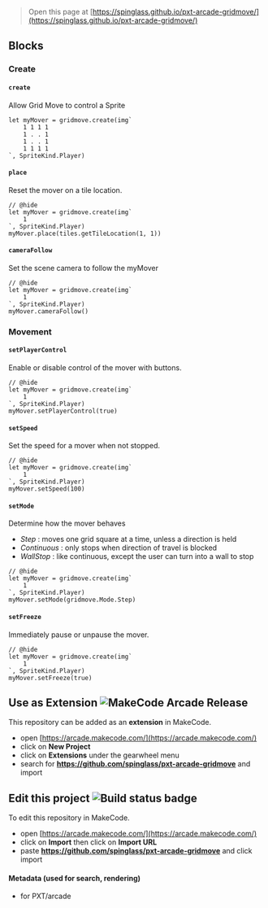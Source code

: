  


> Open this page at [https://spinglass.github.io/pxt-arcade-gridmove/](https://spinglass.github.io/pxt-arcade-gridmove/)

## Blocks 

### Create

#### ``create``

Allow Grid Move to control a Sprite

```blocks
let myMover = gridmove.create(img`
    1 1 1 1
    1 . . 1
    1 . . 1
    1 1 1 1
`, SpriteKind.Player)
```

#### ``place``

Reset the mover on a tile location.

```blocks
// @hide
let myMover = gridmove.create(img`
    1
`, SpriteKind.Player)
myMover.place(tiles.getTileLocation(1, 1))
```

#### ``cameraFollow``

Set the scene camera to follow the myMover

```blocks
// @hide
let myMover = gridmove.create(img`
    1
`, SpriteKind.Player)
myMover.cameraFollow()
```

### Movement

#### ``setPlayerControl``

Enable or disable control of the mover with buttons.

```blocks
// @hide
let myMover = gridmove.create(img`
    1
`, SpriteKind.Player)
myMover.setPlayerControl(true)
```

#### ``setSpeed``

Set the speed for a mover when not stopped.

```blocks
// @hide
let myMover = gridmove.create(img`
    1
`, SpriteKind.Player)
myMover.setSpeed(100)
```

#### ``setMode``

Determine how the mover behaves
- _Step_ : moves one grid square at a time, unless a direction is held
- _Continuous_ : only stops when direction of travel is blocked
- _WallStop_ : like continuous, except the user can turn into a wall to stop

```blocks
// @hide
let myMover = gridmove.create(img`
    1
`, SpriteKind.Player)
myMover.setMode(gridmove.Mode.Step)
```

#### ``setFreeze``

Immediately pause or unpause the mover.

```blocks
// @hide
let myMover = gridmove.create(img`
    1
`, SpriteKind.Player)
myMover.setFreeze(true)
```

## Use as Extension ![MakeCode Arcade Release](https://github.com/spinglass/pxt-arcade-gridmove/actions/workflows/makecode-release.yml/badge.svg)

This repository can be added as an **extension** in MakeCode.

* open [https://arcade.makecode.com/](https://arcade.makecode.com/)
* click on **New Project**
* click on **Extensions** under the gearwheel menu
* search for **https://github.com/spinglass/pxt-arcade-gridmove** and import

## Edit this project ![Build status badge](https://github.com/spinglass/pxt-arcade-gridmove/workflows/MakeCode/badge.svg)

To edit this repository in MakeCode.

* open [https://arcade.makecode.com/](https://arcade.makecode.com/)
* click on **Import** then click on **Import URL**
* paste **https://github.com/spinglass/pxt-arcade-gridmove** and click import

#### Metadata (used for search, rendering)

* for PXT/arcade
<script src="https://makecode.com/gh-pages-embed.js"></script><script>makeCodeRender("{{ site.makecode.home_url }}", "{{ site.github.owner_name }}/{{ site.github.repository_name }}");</script>
